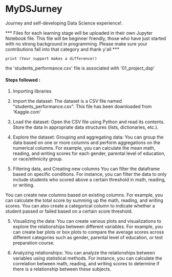 # MyDSJurney
Journey and self-developing Data Science experience!. 

*** Files for each learning stage will be uploaded in their own Jupyter Notebook file. 
    This file will be beginner friendly, those who have just started with no strong background in programming.
    Please make sure your contributions fall into that category and thank y'all ***
    
    print (Your support makes a difference!)
    
    
the 'students_performance.csv' file is associated with '01_project_dsp'

#### Steps followed :
1. Importing libraries 
2. Import the dataset:
The dataset is a CSV file named "students_performance.csv". This file has been downloaded from 'Kaggle.com'

3. Load the dataset:
Open the CSV file using Python and read its contents. Store the data in appropriate data structures (lists, dictionaries, etc.).

4. Explore the dataset:
Grouping and aggregating data: You can group the data based on one or more columns and perform aggregations on the numerical columns. For example, you can calculate the mean math, reading, and writing scores for each gender, parental level of education, or race/ethnicity group.

5. Filtering data, and Creating new columns
You can filter the dataframe based on specific conditions. For instance, you can filter the data to only include students who scored above a certain threshold in math, reading, or writing.

You can create new columns based on existing columns. For example, you can calculate the total score by summing up the math, reading, and writing scores. You can also create a categorical column to indicate whether a student passed or failed based on a certain score threshold.

5. Visualizing the data:
You can create various plots and visualizations to explore the relationships between different variables. For example, you can create bar plots or box plots to compare the average scores across different categories such as gender, parental level of education, or test preparation course.

6. Analyzing relationships:
You can analyze the relationships between variables using statistical methods. For instance, you can calculate the correlation between math, reading, and writing scores to determine if there is a relationship between these subjects.
